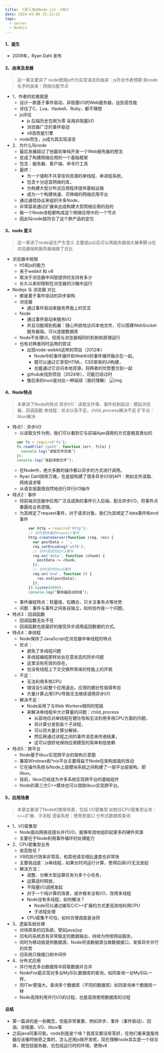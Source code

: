 ```yaml
---
title: 《深入浅出Node.js》-1简介
date: 2024-03-06 15:13:22
tags:
  - server
  - Nodejs
---
```


#### 1、诞生
- 2009年，Ryan Dahl 发布

#### 2、由来及发展
> 这一章主要讲了
> node使用js作为实现语言的由来：js符合作者预期
> 和node名字的由来：网络功能节点
- 1、作者的初衷就是
  - 设计一款基于事件驱动、非阻塞I/O的Web服务器，达到高性能
  - 评估了C、Lua、Haskell、Ruby，都不理想
  - js评估
    - js 后端历史包袱为零 采用非阻塞I/O
    - 浏览器广泛的事件驱动
    - v8高性能引擎
  - node而生，js成为其实现语言
- 2、为什么叫node
  - 最后发展超过了他最初单纯开发一个Web服务器的想法
  - 变成了构建网络应用的一个基础框架
  - 包含：服务器、客户端、命令行工具
  - 最终：
    - 为一个强制不共享任何资源的单线程、单进程系统，
    - 包含十分适宜网络的库，
    - 为构建大型分布式应用程序提供基础设施
    - 成为一个构建快速、可伸缩的网络应用平台
  - 通过通信协议来组织许多Node，
  - 非常容易通过扩展来达成构建大型网络应用的目的
  - 每一个Node进程都构成这个网络应用中的一个节点
  - 因此叫node就符合了这个款产品的定位


#### 3、node 意义
> 这一章讲了node诞生产生意义
> 主要是js以后可以再服务器端大展拳脚
> js在浏览器端和服务器端做了对比
- 浏览器中局限
  - h5和js的能力
  - 来于webkit 和 v8
  - 取决于浏览器中间层提供的支持有多少
  - 长久以来却限制在浏览器的沙箱中运行
- Nodejs 与 浏览器 对比
  - 都是基于事件驱动的异步架构
  - 浏览器
    - 通过事件驱动来服务界面上的交互
  - Node
    - 通过事件驱动来服务I/O
    - 并且功能得到拓展：随心所欲地访问本地文件，可以搭建WebSocket服务器端，可以连接数据库
  - Node不处理UI，但用与浏览器相同的机制和原理运行
  - 也有对两者同时运用的尝试
    - 出现node-webkit这样的项目（2012年）
      - Node中的事件循环和WebKit的事件循环融合在一起，
      - 既可以通过它享受HTML、CSS带来的UI构建，
      - 也能通过它访问本地资源，将两者的优势整合到一起
    - github未找到项目（2024年），可能已经过时
    - 像后来的nuxt是对此一种延续（我的理解）
![img](https://res.weread.qq.com/wrepub/epub_26211935_3)


#### 4、Node特点
> 本章讲了Node的特点
> 异步I/O：读取文件等、事件机制驱动：模拟浏览器、回调函数
> 单线程：优点以及不足，child_process解决不足
> 扩平台：libuv解决
- 特点1：异步I/O
  - 以读取文件为例，我们可以看到它与前端Ajax调用的方式是极其类似的
  ```js
    var fs = require('fs');
    fs.readFile('/path', function (err, file) {
      console.log(’读取文件完成’)
    });
    console.log(’发起读取文件’);
  ```
  - 在Node中，绝大多数的操作都以异步的方式进行调用。
  - Ryan Dahl排除万难，在底层构建了很多异步I/O的API：例如文件读取、网络请求等
  - 从语言层面很自然地进行并行I/O操作
- 特点2：事件
  - 将前端浏览器中应用广泛且成熟的事件引入后端，配合异步I/O，将事件点暴露给业务逻辑。
  - 为其绑定了request事件，对于请求对象，我们为其绑定了data事件和end事件
    ```js
        var http = require('http');
        // 侦听服务器的request事件
        http.createServer(function (req, res) {
          var postData = '';
          req.setEncoding('utf8');
          // 侦听请求的data事件
          req.on('data', function (chunk) {
            postData += chunk;
          });
          // 侦听请求的end事件
          req.on('end', function () {
            res.end(postData);
          });
        }).listen(8080);
        console.log(’服务器启动完成’);
    ```
  - 事件编程特点：轻量级、松耦合、只关注事务点等优势
  - 问题：事件与事件之间各自独立，如何协作是一个问题。
- 特点3：回调函数
  - 回调函数无处不在
  - 回调函数也是最好的接受异步调用返回数据的方式。
- 特点4：单线程
  - Node保持了JavaScript在浏览器中单线程的特点
  - 优点：
    - 避免了多线程问题
    - 多线程编程那样处处在意状态的同步问题
    - 这里没有死锁的存在，
    - 也没有线程上下文交换所带来的性能上的开销
  - 不足：
    - 无法利用多核CPU
    - 错误会引起整个应用退出，应用的健壮性值得考验
    - 大量计算占用CPU导致无法继续调用异步I/O
  - 解决不足：
    - Node采用了与Web Workers相同的思路
    - 来解决单线程中大计算量的问题：child_process
      - 从容地应对单线程在健壮性和无法利用多核CPU方面的问题。
      - 将计算分发到各个子进程，
      - 可以将大量计算分解掉，
      - 然后再通过进程之间的事件消息来传递结果，
      - 这可以很好地保持应用模型的简单和低依赖
- 特点5：跨平台
  - Node基于libuv实现跨平台的架构示意图
  - 兼容Windows和*nix平台主要得益于Node在架构层面的改动
  - 它在操作系统与Node上层模块系统之间构建了一层平台层架构，即libuv。
  - 目前，libuv已经成为许多系统实现跨平台的基础组件
  - Node的第三方C++模块也可以借助libuv实现跨平台。
  

#### 5、应用场景
> 本章主要讲了Node的使用场景，包括
> I/O密集型
> 如胜任CPU密集型业务：c++扩展、子进程
> 遗留系统：使用老接口
> 分布式数据库查询
-  1、I/O密集型
   -  Node面向网络且擅长并行I/O，能够有效地组织起更多的硬件资源
   -  主要在于Node利用事件循环的处理能力
-  2、CPU密集型业务
   -  收否胜任？
   -  V8的执行效率非常高，和其他语言相比速度也非常快
   -  主要挑战是：js单线程，如果长时间运行计算，使得后续I/O无法发起
   -  解决方法：
      -  调整、分解大型运算任务为多个小任务，
      -  运算适时释放，
      -  不阻塞I/O调用发起
      -  对于一个纯计算的场景，或许根本没有I/O，改用多线程
      -  Node没有多线程，如何解决？
         -  Node可以通过编写C/C++扩展的方式更高效地利用CPU
         -  子进程处理
      -  CPU密集不可怕，如何合理调度是诀窍
-  3、遗留系统处理
   -  对待原来的旧系统，譬如java/jsp
   -  旧有的系统具有非常稳定的数据输出，持续为传统网站服务，
   -  同时为移动版提供数据源，Node将该数据源当做数据接口，发挥异步并行的优势
   -  旧系统只做接口和中间件
-  4、分布式应用
   -  并行地去多台数据库中获取数据并合并
   -  NodeFox能实现对多台MySQL数据库的查询，如同查询一台MySQL一样，
   -  而ITier更强大，查询多个数据库（不同的数据库）如同查询单个数据库一样
   -  Node高效利用并行I/O的过程，也是高效使用数据库的过程




#### 总结
- 第一篇讲的是一些概念，但是非常重要，例如异步、事件（事件驱动）、回调、非阻塞、I/O、libuv等
- 之前java同事问我，node到底是个啥？我其实都没有答好，在他们看来是服务器应该像阿帕奇之类的，怎么还用js做开发呢，现在理解node其实是一个综合体，既包括服务器，也包括运行时的环境，使用v8
